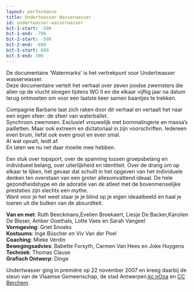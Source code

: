 ```yaml
---
layout: performance
title: Undertwasser Wasserwasser
id: undertwasser-wasserwasser
bit-1-start: -500
bit-1-end: -700
bit-2-start: -500
bit-2-end: -600
bit-3-start: 600
bit-3-end: 300
---
```

<style>
  #main {
    background: #d4c7be url({{ site.baseurl }}/img/undertwasser-wasserwasser-background.jpg);
  }

  #content {
    color: #fff;
    text-shadow: 1px 1px 1px rgba(0, 0, 0, 0.5);
  }

  #background-bit-1 {
    width: 100%;
    height: 2000px;
    position: absolute;
    top: 0;
    background: url({{ site.baseurl }}/img/undertwasser-wasserwasser-bit-1.gif) no-repeat 0% 50%;
  }

  #background-bit-2 {
    width: 100%;
    height: 2000px;
    position: absolute;
    top: 30px;
    background: url({{ site.baseurl }}/img/undertwasser-wasserwasser-bit-2.gif) no-repeat 0% 50%;
  }

  #background-bit-3 {
    width: 100%;
    height: 667px;
    position: absolute;
    top: 100px;
    background: url({{ site.baseurl }}/img/undertwasser-wasserwasser-bit-3.png) no-repeat top right;
  }
</style>
De documentaire ‘Watermarks’ is het vertrekpunt voor Undertwasser wasserwasser.<br>
Deze documentaire vertelt het verhaal over zeven joodse zwemsters die allen op de vlucht sloegen tijdens WO II en die elkaar vijftig jaar na datum terug ontmoeten om voor een laatste keer samen baantjes te trekken.

Compagnie Barbarie laat zich raken door dit verhaal en vertaalt het naar een eigen sfeer: de sfeer van waterballet.<br>
Synchroon zwemmen. Exclusief vrouwelijk met bommalingerie en massa’s pailletten. Maar ook extreem en dictatoriaal in zijn voorschriften. Iedereen even bruin, liefst ook even groot en even smal.<br>
Al wat opvalt, leidt af.<br>
En laten we nu net daar moeite mee hebben.<br>

Een stuk over topsport, over de spanning tussen groepsbelang en individueel belang, over uiterlijkheid en identiteit. 
Over de drang om op elkaar te lijken, het gevaar dat schuilt in het opgeven van het individuele denken ten overstaan van een groter allesomvattend ideaal.
De hele gezondheidshype en de adoratie van de atleet met de bovenmenselijke prestaties zijn slechts een mythe.<br>
Want voor je het weet staar je je blind op je eigen ideaalbeeld en haal je toeren uit die bulken van de absurditeit.

**Van en met**: Ruth Beeckmans,Evelien Broekaert, Liesje De Backer,Karolien De Bleser, Amber Goethals, Lotte Vaes en Sarah Vangeel<br>
**Vormgeving**: Griet Snoeks<br>
**Kostuums**: Inge Büscher en Viv Van der Poel<br>
**Coaching**: Mieke Verdin <br>
**Bewegingsadvies**: Babette Forsyth, Carmen Van Hees en Joke Huygens<br>
**Techniek**: Thomas Clause <br>
**Grafisch Ontwerp**: Dinge



Undertwasser ging in première op 22 november 2007 en kreeg daarbij de steun van de Vlaamse Gemeenschap, de stad Antwerpen,<a href="http:www.kcnona.be/">kc nOna</a> en <a href="http://www.ccberchem.be/">CC Berchem</a>.

